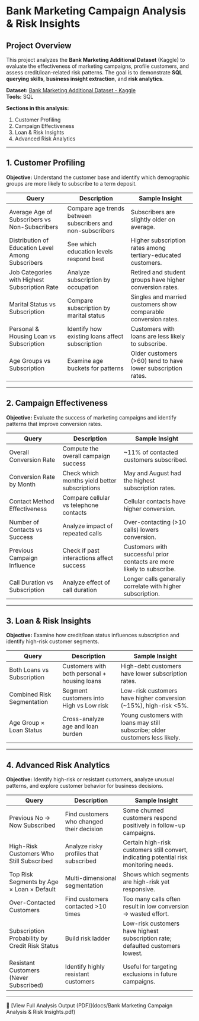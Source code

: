 # Bank Marketing Campaign Analysis & Risk Insights

## Project Overview
This project analyzes the **Bank Marketing Additional Dataset** (Kaggle) to evaluate the effectiveness of marketing campaigns, profile customers, and assess credit/loan-related risk patterns. The goal is to demonstrate **SQL querying skills**, **business insight extraction**, and **risk analytics**.

**Dataset:** [Bank Marketing Additional Dataset - Kaggle](https://www.kaggle.com/datasets/andrewmvd/bank-marketing)  
**Tools:** SQL   

**Sections in this analysis:**  
1. Customer Profiling  
2. Campaign Effectiveness  
3. Loan & Risk Insights  
4. Advanced Risk Analytics  

---

## 1. Customer Profiling

**Objective:** Understand the customer base and identify which demographic groups are more likely to subscribe to a term deposit.

| Query | Description | Sample Insight |
|-------|------------|----------------|
| Average Age of Subscribers vs Non-Subscribers | Compare age trends between subscribers and non-subscribers | Subscribers are slightly older on average. |
| Distribution of Education Level Among Subscribers | See which education levels respond best | Higher subscription rates among tertiary-educated customers. |
| Job Categories with Highest Subscription Rate | Analyze subscription by occupation | Retired and student groups have higher conversion rates. |
| Marital Status vs Subscription | Compare subscription by marital status | Singles and married customers show comparable conversion rates. |
| Personal & Housing Loan vs Subscription | Identify how existing loans affect subscription | Customers with loans are less likely to subscribe. |
| Age Groups vs Subscription | Examine age buckets for patterns | Older customers (>60) tend to have lower subscription rates. |

---

## 2. Campaign Effectiveness

**Objective:** Evaluate the success of marketing campaigns and identify patterns that improve conversion rates.

| Query | Description | Sample Insight |
|-------|------------|----------------|
| Overall Conversion Rate | Compute the overall campaign success | ~11% of contacted customers subscribed. |
| Conversion Rate by Month | Check which months yield better subscriptions | May and August had the highest subscription rates. |
| Contact Method Effectiveness | Compare cellular vs telephone contacts | Cellular contacts have higher conversion. |
| Number of Contacts vs Success | Analyze impact of repeated calls | Over-contacting (>10 calls) lowers conversion. |
| Previous Campaign Influence | Check if past interactions affect success | Customers with successful prior contacts are more likely to subscribe. |
| Call Duration vs Subscription | Analyze effect of call duration | Longer calls generally correlate with higher subscription. |

---

## 3. Loan & Risk Insights

**Objective:** Examine how credit/loan status influences subscription and identify high-risk customer segments.

| Query | Description | Sample Insight |
|-------|------------|----------------|
| Both Loans vs Subscription | Customers with both personal + housing loans | High-debt customers have lower subscription rates. |
| Combined Risk Segmentation | Segment customers into High vs Low risk | Low-risk customers have higher conversion (~15%), high-risk <5%. |
| Age Group × Loan Status | Cross-analyze age and loan burden | Young customers with loans may still subscribe; older customers less likely. |

---

## 4. Advanced Risk Analytics

**Objective:** Identify high-risk or resistant customers, analyze unusual patterns, and explore customer behavior for business decisions.

| Query | Description | Sample Insight |
|-------|------------|----------------|
| Previous No → Now Subscribed | Find customers who changed their decision | Some churned customers respond positively in follow-up campaigns. |
| High-Risk Customers Who Still Subscribed | Analyze risky profiles that subscribed | Certain high-risk customers still convert, indicating potential risk monitoring needs. |
| Top Risk Segments by Age × Loan × Default | Multi-dimensional segmentation | Shows which segments are high-risk yet responsive. |
| Over-Contacted Customers | Find customers contacted >10 times | Too many calls often result in low conversion → wasted effort. |
| Subscription Probability by Credit Risk Status | Build risk ladder | Low-risk customers have highest subscription rate; defaulted customers lowest. |
| Resistant Customers (Never Subscribed) | Identify highly resistant customers | Useful for targeting exclusions in future campaigns. |

---

📄 [View Full Analysis Output (PDF)](docs/Bank Marketing Campaign
 Analysis & Risk Insights.pdf)

